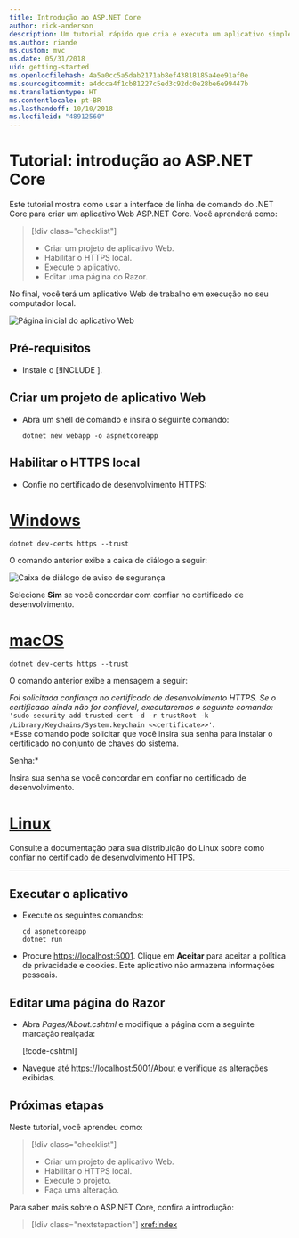 ```yaml
---
title: Introdução ao ASP.NET Core
author: rick-anderson
description: Um tutorial rápido que cria e executa um aplicativo simples Olá, Mundo usando o ASP.NET Core.
ms.author: riande
ms.custom: mvc
ms.date: 05/31/2018
uid: getting-started
ms.openlocfilehash: 4a5a0cc5a5dab2171ab8ef43818185a4ee91af0e
ms.sourcegitcommit: a4dcca4f1cb81227c5ed3c92dc0e28be6e99447b
ms.translationtype: HT
ms.contentlocale: pt-BR
ms.lasthandoff: 10/10/2018
ms.locfileid: "48912560"
---
```

# <a name="tutorial-get-started-with-aspnet-core"></a>Tutorial: introdução ao ASP.NET Core

Este tutorial mostra como usar a interface de linha de comando do .NET Core para criar um aplicativo Web ASP.NET Core. Você aprenderá como:

> [!div class="checklist"]
> * Criar um projeto de aplicativo Web.
> * Habilitar o HTTPS local.
> * Execute o aplicativo.
> * Editar uma página do Razor.

No final, você terá um aplicativo Web de trabalho em execução no seu computador local.

![Página inicial do aplicativo Web](_static/home-page.png)


## <a name="prerequisites"></a>Pré-requisitos

* Instale o [!INCLUDE [](~/includes/2.1-SDK.md)].

## <a name="create-a-web-app-project"></a>Criar um projeto de aplicativo Web

* Abra um shell de comando e insira o seguinte comando:

   ```console
   dotnet new webapp -o aspnetcoreapp
   ```

## <a name="enable-local-https"></a>Habilitar o HTTPS local

* Confie no certificado de desenvolvimento HTTPS:

# <a name="windowstabwindows"></a>[Windows](#tab/windows)

  ```console
  dotnet dev-certs https --trust
  ```

  O comando anterior exibe a caixa de diálogo a seguir:

  ![Caixa de diálogo de aviso de segurança](_static/cert.png)

  Selecione **Sim** se você concordar com confiar no certificado de desenvolvimento.

# <a name="macostabmacos"></a>[macOS](#tab/macos)

  ```console
  dotnet dev-certs https --trust
  ```

  O comando anterior exibe a mensagem a seguir:

  *Foi solicitada confiança no certificado de desenvolvimento HTTPS. Se o certificado ainda não for confiável, executaremos o seguinte comando:* `'sudo security add-trusted-cert -d -r trustRoot -k /Library/Keychains/System.keychain <<certificate>>'`.  
  *Esse comando pode solicitar que você insira sua senha para instalar o certificado no conjunto de chaves do sistema.
  
  Senha:*

  Insira sua senha se você concordar em confiar no certificado de desenvolvimento.

# <a name="linuxtablinux"></a>[Linux](#tab/linux)

  Consulte a documentação para sua distribuição do Linux sobre como confiar no certificado de desenvolvimento HTTPS.
   
---

## <a name="run-the-app"></a>Executar o aplicativo

* Execute os seguintes comandos:

   ```console
   cd aspnetcoreapp
   dotnet run
   ```

* Procure [https://localhost:5001](https://localhost:5001). Clique em **Aceitar** para aceitar a política de privacidade e cookies. Este aplicativo não armazena informações pessoais.

## <a name="edit-a-razor-page"></a>Editar uma página do Razor

* Abra *Pages/About.cshtml* e modifique a página com a seguinte marcação realçada:

   [!code-cshtml[](sample/getting-started/about.cshtml?highlight=9)]

* Navegue até [https://localhost:5001/About](https://localhost:5001/About) e verifique as alterações exibidas.

## <a name="next-steps"></a>Próximas etapas

Neste tutorial, você aprendeu como:

> [!div class="checklist"]
> * Criar um projeto de aplicativo Web.
> * Habilitar o HTTPS local.
> * Execute o projeto.
> * Faça uma alteração.

Para saber mais sobre o ASP.NET Core, confira a introdução:

> [!div class="nextstepaction"]
> <xref:index>
